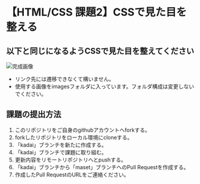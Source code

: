 # 【HTML/CSS 課題2】CSSで見た目を整える
## 以下と同じになるようCSSで見た目を整えてください
![完成画像](https://github.com/manaberuit/html-css-practice2/blob/image/html-css-practice2.PNG)  
- リンク先には遷移できなくて構いません。
- 使用する画像をimagesフォルダに入っています。フォルダ構成は変更しないでください。  

## 課題の提出方法
1. このリポジトリをご自身のgithubアカウントへforkする。
2. forkしたリポジトリをローカル環境にcloneする。 
3. 「kadai」ブランチを新たに作成する。
3. 「kadai」ブランチで課題に取り組む。
4. 更新内容をリモートリポジトリへとpushする。
5. 「kadai」ブランチから「maset」ブランチへのPull Requestを作成する。
6. 作成したPull RequestのURLをご連絡ください。
